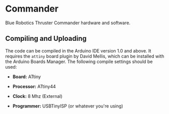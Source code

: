 # Commander

Blue Robotics Thruster Commander hardware and software.

## Compiling and Uploading

The code can be compiled in the Arduino IDE version 1.0 and above. It requires the `attiny` board plugin by David Mellis, which can be installed with the Arduino Boards Manager. The following compile settings should be used:

- **Board:** ATtiny
- **Processor:** ATtiny44
- **Clock:** 8 Mhz (External)

- **Programmer:** USBTinyISP (or whatever you're using)
